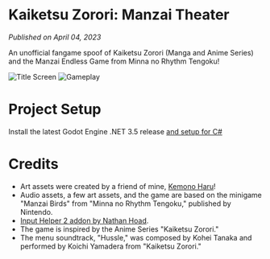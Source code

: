 # Kaiketsu Zorori: Manzai Theater
*Published on April 04, 2023*

An unofficial fangame spoof of Kaiketsu Zorori (Manga and Anime Series) and the Manzai Endless Game from Minna no Rhythm Tengoku!

![Title Screen](https://github.com/NoodleSushi/Kaiketsu-Zorori-Manzai-Theater/assets/34954180/e261483c-e3ec-4a24-9b9b-a682a6674102)
![Gameplay](https://github.com/NoodleSushi/Kaiketsu-Zorori-Manzai-Theater/assets/34954180/fdacdc67-4cf9-4d60-98a8-24fa8b89b7b4)

# Project Setup
Install the latest Godot Engine .NET 3.5 release [and setup for C#](https://docs.godotengine.org/en/3.5/tutorials/scripting/c_sharp/c_sharp_basics.html)

# Credits
- Art assets were created by a friend of mine, [Kemono Haru](https://twitter.com/Kemono_Haru)!
- Audio assets, a few art assets, and the game are based on the minigame "Manzai Birds" from "Minna no Rhythm Tengoku," published by Nintendo.
- [Input Helper 2 addon by Nathan Hoad](https://github.com/nathanhoad/godot_input_helper).
- The game is inspired by the Anime Series "Kaiketsu Zorori."
- The menu soundtrack, "Hussle," was composed by Kohei Tanaka and performed by Koichi Yamadera from "Kaiketsu Zorori."
